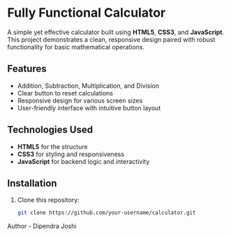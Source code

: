 # Fully Functional Calculator

A simple yet effective calculator built using **HTML5**, **CSS3**, and **JavaScript**. This project demonstrates a clean, responsive design paired with robust functionality for basic mathematical operations.

## Features

- Addition, Subtraction, Multiplication, and Division
- Clear button to reset calculations
- Responsive design for various screen sizes
- User-friendly interface with intuitive button layout

## Technologies Used

- **HTML5** for the structure
- **CSS3** for styling and responsiveness
- **JavaScript** for backend logic and interactivity

## Installation

1. Clone this repository:
   ```bash
   git clone https://github.com/your-username/calculator.git
Author - Dipendra Joshi 
